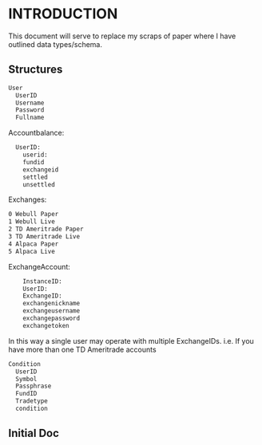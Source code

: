 # INTRODUCTION

This document will serve to replace my scraps of paper where I have outlined data types/schema.

## Structures

```bash
User
  UserID
  Username
  Password
  Fullname
```

Accountbalance:
```bash
  UserID:
    userid:
    fundid
    exchangeid
    settled
    unsettled
```

Exchanges:
```bash
0 Webull Paper
1 Webull Live
2 TD Ameritrade Paper
3 TD Ameritrade Live
4 Alpaca Paper
5 Alpaca Live
```

ExchangeAccount:
```bash
    InstanceID:
    UserID:
    ExchangeID:
    exchangenickname
    exchangeusername
    exchangepassword
    exchangetoken
```

In this way a single user may operate with multiple ExchangeIDs.
i.e. If you have more than one TD Ameritrade accounts

```bash
Condition
  UserID
  Symbol
  Passphrase
  FundID
  Tradetype
  condition
```

## Initial Doc
